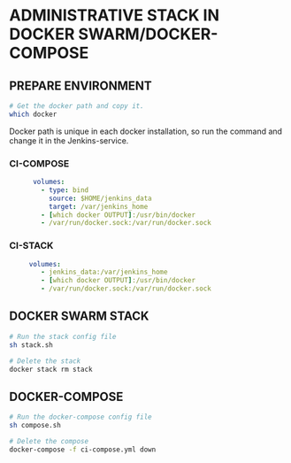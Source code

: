 # ADMINISTRATIVE STACK IN DOCKER SWARM/DOCKER-COMPOSE

## PREPARE ENVIRONMENT

```bash 
# Get the docker path and copy it.
which docker
```

Docker path is unique in each docker installation, so run the command and change it in the Jenkins-service.

### CI-COMPOSE

```yaml
      volumes:
        - type: bind
          source: $HOME/jenkins_data
          target: /var/jenkins_home
        - [which docker OUTPUT]:/usr/bin/docker
        - /var/run/docker.sock:/var/run/docker.sock
```

### CI-STACK

```yaml
     volumes:
        - jenkins_data:/var/jenkins_home
        - [which docker OUTPUT]:/usr/bin/docker
        - /var/run/docker.sock:/var/run/docker.sock
```

## DOCKER SWARM STACK
```bash
# Run the stack config file
sh stack.sh

# Delete the stack
docker stack rm stack
```


## DOCKER-COMPOSE

```bash
# Run the docker-compose config file
sh compose.sh

# Delete the compose
docker-compose -f ci-compose.yml down
```
